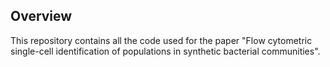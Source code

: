 ## Overview

This repository contains all the code used for the paper "Flow cytometric single-cell identification of populations in
synthetic bacterial communities". 
